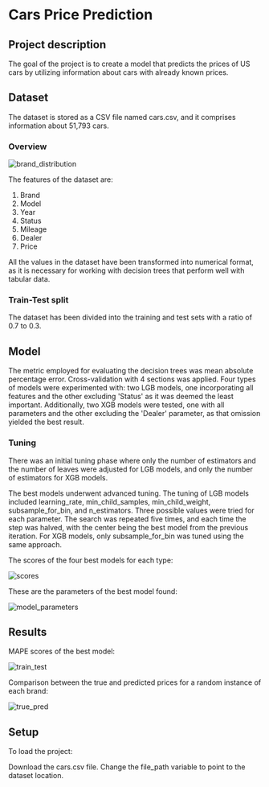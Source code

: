 # Cars Price Prediction

## Project description 
The goal of the project is to create a model that predicts the prices of US cars by utilizing information about cars with already known prices.

## Dataset 
The dataset is stored as a CSV file named cars.csv, and it comprises information about 51,793 cars.

### Overview

![brand_distribution](https://github.com/CherryMagic/Cars-price-prediction/assets/120610986/62985769-959a-4557-94fa-9cfdfb04f8da)

The features of the dataset are:
1. Brand
2. Model
3. Year
4. Status
5. Mileage
6. Dealer
7. Price

All the values in the dataset have been transformed into numerical format, as it is necessary for working with decision trees that perform well with tabular data.

### Train-Test split
The dataset has been divided into the training and test sets with a ratio of 0.7 to 0.3.

## Model

The metric employed for evaluating the decision trees was mean absolute percentage error. Cross-validation with 4 sections was applied. Four types of models were experimented with: two LGB models, one incorporating all features and the other excluding 'Status' as it was deemed the least important. Additionally, two XGB models were tested, one with all parameters and the other excluding the 'Dealer' parameter, as that omission yielded the best result.

### Tuning

There was an initial tuning phase where only the number of estimators and the number of leaves were adjusted for LGB models, and only the number of estimators for XGB models.

The best models underwent advanced tuning. The tuning of LGB models included learning_rate, min_child_samples, min_child_weight, subsample_for_bin, and n_estimators. Three possible values were tried for each parameter. The search was repeated five times, and each time the step was halved, with the center being the best model from the previous iteration. For XGB models, only subsample_for_bin was tuned using the same approach.

The scores of the four best models for each type:

![scores](https://github.com/CherryMagic/Cars-price-prediction/assets/120610986/118d78d1-5978-4618-8fba-a3a242eca0dc)

These are the parameters of the best model found:

![model_parameters](https://github.com/CherryMagic/Cars-price-prediction/assets/120610986/e2553d74-4426-4162-9abd-ee3cc0f57f3d)

## Results

MAPE scores of the best model:

![train_test](https://github.com/CherryMagic/Cars-price-prediction/assets/120610986/d26eb7ee-36a8-4e33-bbea-ad3e8f8fb4e9)

Comparison between the true and predicted prices for a random instance of each brand:

![true_pred](https://github.com/CherryMagic/US-Cars-Price-Prediction/assets/120610986/e1cc1470-cbe4-4100-a45a-4a849b4757f3)

## Setup 

To load the project:

Download the cars.csv file.
Change the file_path variable to point to the dataset location.

